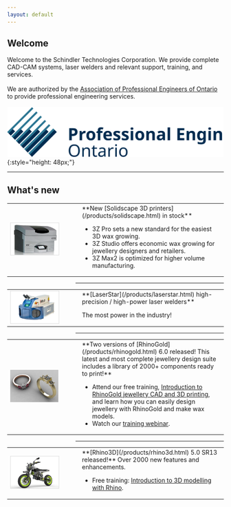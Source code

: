 ```yaml
---
layout: default
---
```


## Welcome

Welcome to the Schindler Technologies Corporation. We provide complete CAD-CAM systems, laser welders and relevant support, training, and services.
<br><br>
We are authorized by the [Association of Professional Engineers of Ontario](http://www.peo.on.ca/) to provide professional engineering services.
<br><br>
![](/assets/peo-logo.svg){:style="height: 48px;"}

<hr with-tall-vertical-margins/>

## What's new

<table>
<td style="width: 25%;"><img src='/assets/solidscape-3zmax2.png' style="width: 100%; border: 1px solid #DFDFDF;"></td>
<td markdown="1" style="padding-left: 48px;">
**New [Solidscape 3D printers](/products/solidscape.html) in stock**

- 3Z Pro sets a new standard for the easiest 3D wax growing.
- 3Z Studio offers economic wax growing for jewellery designers and retailers.
- 3Z Max2 is optimized for higher volume manufacturing.
</td>
</table>

<hr style="width: 68.5%; margin-left: auto;">

<table>
<td style="width: 25%;"><img src='/assets/laserstar-iweld.png' style="width: 100%; border: 1px solid #DFDFDF;"></td>
<td markdown="1" style="padding-left: 48px;">
**[LaserStar](/products/laserstar.html) high-precision / high-power laser welders**

The most power in the industry!
</td>
</table>

<hr style="width: 68.5%; margin-left: auto;">

<table>
<td style="width: 25%;"><img src='/assets/rhinogold.png' style="width: 100%;"></td>
<td markdown="1" style="padding-left: 48px;">
**Two versions of [RhinoGold](/products/rhinogold.html) 6.0 released! This latest and most complete jewellery design suite includes a library of 2000+ components ready to print!**

- Attend our free training, [Introduction to RhinoGold jewellery CAD and 3D printing](/training/intro-to-rhinogold.html), and learn how you can easily design jewellery with RhinoGold and make wax models.
- Watch our [training webinar](/training/webinar.html).
</td>
</table>

<hr style="width: 68.5%; margin-left: auto;">

<table>
<td style="width: 25%;"><img src='/assets/rhino-takahiro-yoshioka.png' style="width: 100%; border: 1px solid #DFDFDF;"></td>
<td markdown="1" style="padding-left: 48px;">
**[Rhino3D](/products/rhino3d.html) 5.0 SR13 released!** Over 2000 new features and enhancements.

- Free training: [Introduction to 3D modelling with Rhino](/training/intro-to-3d.html).
</td>
</table>



<!-- ## What's new

* * *



* * *


* * *


* * *

**Rapid Prototyping Systems**

We now offer complete rapid prototyping systems for jewellers, designers, and engineers. They include CAD and CAM software, prototyping and scanning machines, and training. -->